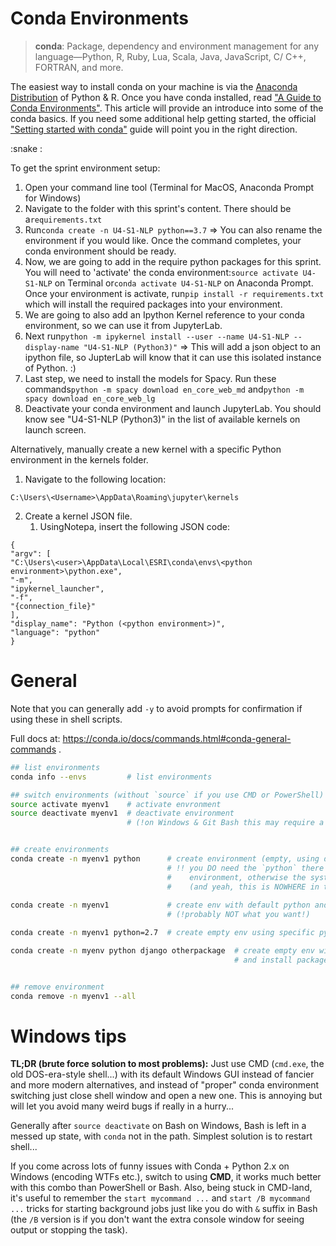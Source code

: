 # Conda Environments

> __conda__: Package, dependency and environment management for any language—Python, R, Ruby, Lua, Scala, Java, JavaScript, C/ C++, FORTRAN, and more.

The easiest way to install conda on your machine is via the [Anaconda Distribution](https://www.anaconda.com/distribution/) of Python & R. Once you have conda installed, read [&#34;A Guide to Conda Environments&#34;](https://towardsdatascience.com/a-guide-to-conda-environments-bc6180fc533). This article will provide an introduce into some of the conda basics. If you need some additional help getting started, the official [&#34;Setting started with conda&#34;](https://conda.io/projects/conda/en/latest/user-guide/getting-started.html) guide will point you in the right direction.

:snake :

To get the sprint environment setup:

1. Open your command line tool (Terminal for MacOS, Anaconda Prompt for Windows)
2. Navigate to the folder with this sprint's content. There should be a`requirements.txt`
3. Run`conda create -n U4-S1-NLP python==3.7` => You can also rename the environment if you would like. Once the command completes, your conda environment should be ready.
4. Now, we are going to add in the require python packages for this sprint. You will need to 'activate' the conda environment:`source activate U4-S1-NLP` on Terminal or`conda activate U4-S1-NLP` on Anaconda Prompt. Once your environment is activate, run`pip install -r requirements.txt` which will install the required packages into your environment.
5. We are going to also add an Ipython Kernel reference to your conda environment, so we can use it from JupyterLab.
6. Next run`python -m ipykernel install --user --name U4-S1-NLP --display-name "U4-S1-NLP (Python3)"` => This will add a json object to an ipython file, so JupterLab will know that it can use this isolated instance of Python. :)
7. Last step, we need to install the models for Spacy. Run these commands`python -m spacy download en_core_web_md` and`python -m spacy download en_core_web_lg`
8. Deactivate your conda environment and launch JupyterLab. You should know see "U4-S1-NLP (Python3)" in the list of available kernels on launch screen.

Alternatively, manually create a new kernel with a specific Python environment in the kernels folder.

1. Navigate to the following location:

```
C:\Users\<Username>\AppData\Roaming\jupyter\kernels
```

2. Create a kernel JSON file.
   1. UsingNotepa, insert the following JSON code:

```
{
"argv": [
"C:\Users\<user>\AppData\Local\ESRI\conda\envs\<python environment>\python.exe",
"-m",
"ipykernel_launcher",
"-f",
"{connection_file}"
],
"display_name": "Python (<python environment>)",
"language": "python"
}
```


# General

Note that you can generally add `-y` to avoid prompts for confirmation if using these in shell scripts.

Full docs at: https://conda.io/docs/commands.html#conda-general-commands .

```bash
## list environments
conda info --envs         # list environments

## switch environments (without `source` if you use CMD or PowerShell)
source activate myenv1    # activate envronment
source deactivate myenv1  # deactivate environment
                          # (!on Windows & Git Bash this may require a Bash restart afterwards!)


## create environments
conda create -n myenv1 python      # create environment (empty, using default python version)
                                   # !! you DO need the `python` there if you want an *empty*
                                   #    environment, otherwise the system packages will be included
                                   #    (and yeah, this is NOWHERE in the official documentation)
  
conda create -n myenv1             # create env with default python and global packages included
                                   # (!probably NOT what you want!)

conda create -n myenv1 python=2.7  # create empty env using specific python version

conda create -n myenv python django otherpackage  # create empty env with default python version
                                                  # and install packages `django` and `otherpackage`


## remove environment
conda remove -n myenv1 --all
```

# Windows tips

**TL;DR (brute force solution to most problems):** Just use CMD (`cmd.exe`, the old DOS-era-style shell...) with its default Windows GUI instead of fancier and more modern alternatives, and instead of "proper" conda environment switching just close shell window and open a new one. This is annoying but will let you avoid many weird bugs if really in a hurry...

Generally after `source deactivate` on Bash on Windows, Bash is left in a messed up state, with `conda` not in the path. Simplest solution is to restart shell...

If you come across lots of funny issues with Conda + Python 2.x on Windows (encoding WTFs etc.), switch to using **CMD**, it works much better with this combo than PowerShell or Bash. Also, being stuck in CMD-land, it's useful to remember the `start mycommand ...` and `start /B mycommand ...` tricks for starting background jobs just like you do with `&` suffix in Bash (the `/B` version is if you don't want the extra console window for seeing output or stopping the task).
